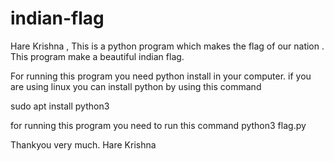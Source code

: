 # indian-flag
Hare Krishna , This is a python program which makes the flag of our nation .
This program make a beautiful indian flag.

For running this program you need python install in your computer.
if you are using linux you can install python by using this command

sudo apt install python3

for running this program you need to run this command
 python3 flag.py
 
 Thankyou very much.
 Hare Krishna

